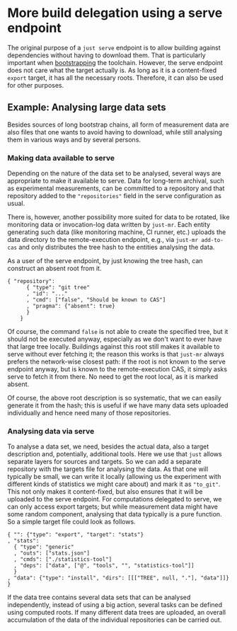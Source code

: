 # More build delegation using a serve endpoint

The original purpose of a `just serve` endpoint is to allow building
against dependencies without having to download them. That is
particularly important when [bootstrapping](https://bootstrappable.org/)
the toolchain. However, the serve endpoint does not care what the
target actually is. As long as it is a content-fixed `export` target,
it has all the necessary roots. Therefore, it can also be used for
other purposes.

## Example: Analysing large data sets

Besides sources of long bootstrap chains, all form of measurement
data are also files that one wants to avoid having to download,
while still analysing them in various ways and by several persons.

### Making data available to serve

Depending on the nature of the data set to be analysed, several ways
are appropriate to make it available to serve. Data for long-term
archival, such as experimental measurements, can be committed to a
repository and that repository added to the `"repositories"` field
in the serve configuration as usual.

There is, however, another possibility more suited for data
to be rotated, like monitoring data or invocation-log data written
by `just-mr`. Each entity generating such data (like monitoring
machine, CI runner, etc.) uploads the data directory to the
remote-execution endpoint, e.g., via `just-mr add-to-cas` and only
distributes the tree hash to the entities analysing the data.

As a user of the serve endpoint, by just knowing the tree hash,
can construct an absent root from it.

``` jsonc
{ "repository":
      { "type": "git tree"
      , "id": "..."
      , "cmd": ["false", "Should be known to CAS"]
      , "pragma": {"absent": true}
      }
    }
```

Of course, the command `false` is not able to create the specified
tree, but it should not be executed anyway, especially as we don't
want to ever have that large tree locally. Buildings against this
root still makes it available to serve without ever fetching it; the
reason this works is that `just-mr` always prefers the network-wise
closest path: if the root is not known to the serve endpoint anyway,
but is known to the remote-execution CAS, it simply asks serve
to fetch it from there. No need to get the root local, as it is
marked absent.

Of course, the above root description is so systematic, that we
can easily generate it from the hash; this is useful if we have
many data sets uploaded individually and hence need many of those
repositories.

### Analysing data via serve

To analyse a data set, we need, besides the actual data, also a
target description and, potentially, additional tools. Here we use
that `just` allows separate layers for sources and targets. So we
can add a separate repository with the targets file for analysing
the data. As that one will typically be small, we can write it
locally (allowing us the experiment with different kinds of statistics
we might care about) and mark it as `"to_git"`. This not only
makes it content-fixed, but also ensures that it will be uploaded
to the serve endpoint. For computations delegated to serve, we can
only access export targets; but while measurement data might have
some random component, analysing that data typically is a pure
function. So a simple target file could look as follows.

``` jsonc
{ "": {"type": "export", "target": "stats"}
, "stats":
  { "type": "generic"
  , "outs": ["stats.json"]
  , "cmds": ["./statistics-tool"]
  , "deps": ["data", ["@", "tools", "", "statistics-tool"]]
  }
, "data": {"type": "install", "dirs": [[["TREE", null, "."], "data"]]}
}
```

If the data tree contains several data sets that can be analysed independently,
instead of using a big action, several tasks can be defined using computed
roots. If many different data trees are uploaded, an overall accumulation of
the data of the individual repositories can be carried out.
